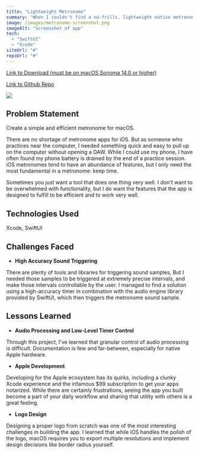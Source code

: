 ```yaml
---
title: "Lightweight Metronome"
summary: "When I couldn't find a no-frills, lightweight native metronome app for macOS, I decided to build my own using SwiftUI."
image: /images/metronome-screenshot.png
imageAlt: "Screenshot of app"
tech:
  - "SwiftUI"
  - "Xcode"
siteUrl: "#"
repoUrl: "#"
---
```


<u><a href="https://www.dropbox.com/scl/fi/s8tcrmhs1lra424p98kz4/Lightweight-Metronome.zip?rlkey=zjbmzcyddv63548n2mwu6qbej&dl=0" target="_blank">Link to Download (must be on macOS Sonoma 14.0 or higher)</a></u>

<u><a href="https://github.com/RobKokochak/LightweightMetronome" target="_blank">Link to Github Repo</a></u>

<p>
  <img class="logo-preview" src="/images/metronome-logo-512.png">
</p>

## **Problem Statement**

Create a simple and efficient metronome for macOS. 

There are no shortage of metronome apps for iOS. But as someone who practices near the computer, I needed something quick and easy to pull up on the computer without opening a DAW. While I could use my phone, I have often found my phone battery is drained by the end of a practice session. iOS metronomes tend to have an abundance of features, but I only need the most fundamental in a metronome: keep time. 

Sometimes you just want a tool that does one thing very well. I don't want to be overwhelmed with functionality, but I do want the features that the app is designed to fulfill to be efficient and to work very well.

## **Technologies Used**

Xcode, SwiftUI

## **Challenges Faced**

- **High Accuracy Sound Triggering**

There are plenty of tools and libraries for triggering sound samples, But I needed those samples to be triggered at extremely precise intervals, and make those intervals controllable by the user. I managed to find a solution using a high-accuracy timer in combination with the audio engine library provided by SwiftUI, which then triggers the metronome sound sample.  

## **Lessons Learned**

- **Audio Processing and Low-Level Timer Control**

Through this project, I've learned that granular control of audio processing is difficult. Documentation is few and far-between, especially for native Apple hardware. 

- **Apple Development**

Developing for the Apple ecosystem has its quirks, including a clunky Xcode experience and the infamous $99 subscription to get your apps notarized. While there are certainly frustrations, seeing the app you built become a part of your daily workflow and sharing that utility with others is a great feeling.

- **Logo Design**

Designing a proper logo from scratch was one of the most interesting challenges in building the app. I learned that while iOS handles the polish of the logo, macOS requires you to export multiple resolutions and implement design decisions like border radius yourself. 
